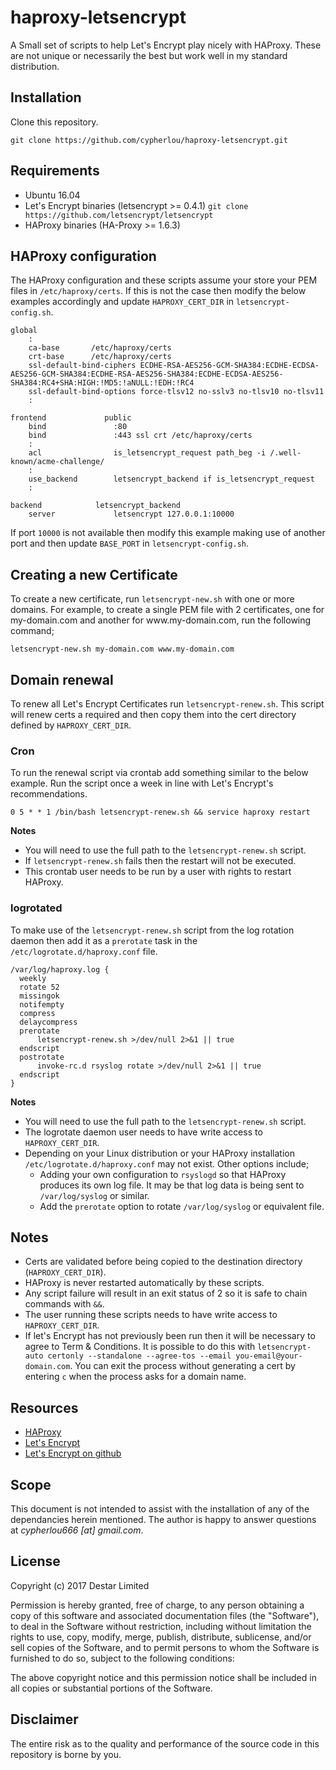 # haproxy-letsencrypt
A Small set of scripts to help Let's Encrypt play nicely with HAProxy. These are not unique or necessarily the best but work well in my standard distribution.

## Installation
Clone this repository.

    git clone https://github.com/cypherlou/haproxy-letsencrypt.git

## Requirements
* Ubuntu 16.04
* Let's Encrypt binaries (letsencrypt >= 0.4.1) `git clone https://github.com/letsencrypt/letsencrypt`
* HAProxy binaries (HA-Proxy >= 1.6.3)

## HAProxy configuration
The HAProxy configuration and these scripts assume your store your PEM files in `/etc/haproxy/certs`. If this is not the case then modify the below examples accordingly and update `HAPROXY_CERT_DIR` in `letsencrypt-config.sh`.

    global
        :
        ca-base       /etc/haproxy/certs
        crt-base      /etc/haproxy/certs
        ssl-default-bind-ciphers ECDHE-RSA-AES256-GCM-SHA384:ECDHE-ECDSA-AES256-GCM-SHA384:ECDHE-RSA-AES256-SHA384:ECDHE-ECDSA-AES256-SHA384:RC4+SHA:HIGH:!MD5:!aNULL:!EDH:!RC4
        ssl-default-bind-options force-tlsv12 no-sslv3 no-tlsv10 no-tlsv11
        :

    frontend             public
        bind               :80
        bind               :443 ssl crt /etc/haproxy/certs
        :
        acl                is_letsencrypt_request path_beg -i /.well-known/acme-challenge/
        :
        use_backend        letsencrypt_backend if is_letsencrypt_request
        :

    backend            letsencrypt_backend
        server             letsencrypt 127.0.0.1:10000

If port `10000` is not available then modify this example making use of another port and then update `BASE_PORT` in `letsencrypt-config.sh`.

## Creating a new Certificate
To create a new certificate, run `letsencrypt-new.sh` with one or more domains. For example, to create a single PEM file with 2 certificates, one for my-domain.com and another for www<i></i>.my-domain.com, run the following command;

    letsencrypt-new.sh my-domain.com www.my-domain.com

## Domain renewal
To renew all Let's Encrypt Certificates run `letsencrypt-renew.sh`. This script will renew certs a required and then copy them into the cert directory defined by `HAPROXY_CERT_DIR`.

### Cron
To run the renewal script via crontab add something similar to the below example. Run the script once a week in line with Let's Encrypt's recommendations.

    0 5 * * 1 /bin/bash letsencrypt-renew.sh && service haproxy restart

**Notes**
* You will need to use the full path to the `letsencrypt-renew.sh` script.
* If `letsencrypt-renew.sh` fails then the restart will not be executed.
* This crontab user needs to be run by a user with rights to restart HAProxy.

### logrotated
To make use of the `letsencrypt-renew.sh` script from the log rotation daemon then add it as a `prerotate` task in the `/etc/logrotate.d/haproxy.conf` file.

    /var/log/haproxy.log {
      weekly
      rotate 52
      missingok
      notifempty
      compress
      delaycompress
      prerotate
          letsencrypt-renew.sh >/dev/null 2>&1 || true
      endscript
      postrotate
          invoke-rc.d rsyslog rotate >/dev/null 2>&1 || true
      endscript
    }

**Notes**
* You will need to use the full path to the `letsencrypt-renew.sh` script.
* The logrotate daemon user needs to have write access to `HAPROXY_CERT_DIR`.
* Depending on your Linux distribution or your HAProxy installation `/etc/logrotate.d/haproxy.conf` may not exist. Other options include;
  * Adding your own configuration to `rsyslogd` so that HAProxy produces its own log file. It may be that log data is being sent to `/var/log/syslog` or similar.
  * Add the `prerotate` option to rotate `/var/log/syslog` or equivalent file.

## Notes
* Certs are validated before being copied to the destination directory (`HAPROXY_CERT_DIR`).
* HAProxy is never restarted automatically by these scripts.
* Any script failure will result in an exit status of 2 so it is safe to chain commands with `&&`.
* The user running these scripts needs to have write access to `HAPROXY_CERT_DIR`.
* If let's Encrypt has not previously been run then it will be necessary to agree to Term & Conditions. It is possible to do this with `letsencrypt-auto certonly --standalone --agree-tos --email you-email@your-domain.com`. You can exit the process without generating a cert by entering `c` when the process asks for a domain name.

## Resources
* [HAProxy](http://www.haproxy.org/)
* [Let's Encrypt](https://letsencrypt.org/)
* [Let's Encrypt on github](https://github.com/certbot/certbot)

## Scope
This document is not intended to assist with the installation of any of the dependancies herein mentioned. The author is happy to answer questions at *cypherlou666 [at] gmail.com*.

## License
Copyright (c) 2017 Destar Limited

Permission is hereby granted, free of charge, to any person obtaining a copy
of this software and associated documentation files (the "Software"), to deal
in the Software without restriction, including without limitation the rights
to use, copy, modify, merge, publish, distribute, sublicense, and/or sell
copies of the Software, and to permit persons to whom the Software is
furnished to do so, subject to the following conditions:

The above copyright notice and this permission notice shall be included in
all copies or substantial portions of the Software.

## Disclaimer
The entire risk as to the quality and performance of the source code in this repository is borne by you.
